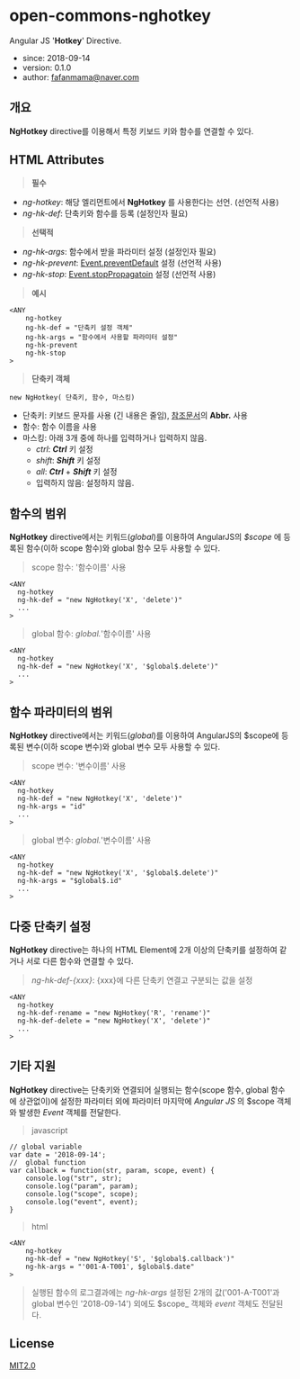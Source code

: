 # open-commons-nghotkey
Angular JS '__Hotkey__' Directive.

* since: 2018-09-14
* version: 0.1.0
* author: fafanmama@naver.com

## 개요
__NgHotkey__ directive를 이용해서 특정 키보드 키와 함수를 연결할 수 있다.

## HTML Attributes
> __필수__
* _ng-hotkey_: 해당 엘리먼트에서 __NgHotkey__ 를 사용한다는 선언. (선언적 사용)
* _ng-hk-def_: 단축키와 함수를 등록 (설정인자 필요)

> __선택적__
* _ng-hk-args_: 함수에서 받을 파라미터 설정 (설정인자 필요)
* _ng-hk-prevent_: [Event.preventDefault](https://developer.mozilla.org/en-US/docs/Web/API/Event/preventDefault) 설정 (선언적 사용)
* _ng-hk-stop_: [Event.stopPropagatoin](https://developer.mozilla.org/en-US/docs/Web/API/Event/stopPropagation) 설정 (선언적 사용)

> __예시__
```
<ANY
    ng-hotkey
    ng-hk-def = "단축키 설정 객체"
    ng-hk-args = "함수에서 사용할 파라미터 설정"
    ng-hk-prevent
    ng-hk-stop
>
```

> __단축키 객체__
 
```
new NgHotkey( 단축키, 함수, 마스킹)
```
* 단축키: 키보드 문자를 사용 (긴 내용은 줄임), [참조문서](https://docs.google.com/spreadsheets/d/1JXrmE_ywFWj-bWNpVoIoyIIf7F0h7wo6lkIwdrrX5lM/edit?usp=sharing)의 __Abbr.__ 사용
* 함수: 함수 이름을 사용
* 마스킹: 아래 3개 중에 하나를 입력하거나 입력하지 않음.
  - _ctrl_: **_Ctrl_** 키 설정
  - _shift_: **_Shift_** 키 설정
  - _all_: **_Ctrl_** + **_Shift_** 키 설정
  - 입력하지 않음: 설정하지 않음.
  
## 함수의 범위
__NgHotkey__ directive에서는 키워드(_$global$_)를 이용하여 AngularJS의 _$scope_ 에 등록된 함수(이하 scope 함수)와 global 함수 모두 사용할 수 있다.

> scope 함수: '함수이름' 사용   
  ```
  <ANY    
    ng-hotkey
    ng-hk-def = "new NgHotkey('X', 'delete')"
    ...
  >
  ```      

> global 함수: _$global$._'함수이름' 사용
  ```
  <ANY    
    ng-hotkey
    ng-hk-def = "new NgHotkey('X', '$global$.delete')"
    ...
  >
  ```

## 함수 파라미터의 범위
__NgHotkey__ directive에서는 키워드(_$global$_)를 이용하여 AngularJS의 $scope에 등록된 변수(이하 scope 변수)와 global 변수 모두 사용할 수 있다.

> scope 변수: '변수이름' 사용   
  ```
  <ANY    
    ng-hotkey
    ng-hk-def = "new NgHotkey('X', 'delete')"
    ng-hk-args = "id"
    ...
  >
  ```

> global 변수: _$global$._'변수이름' 사용
  ```
  <ANY    
    ng-hotkey
    ng-hk-def = "new NgHotkey('X', '$global$.delete')"
    ng-hk-args = "$global$.id"
    ...
  >
  ```

## 다중 단축키 설정
__NgHotkey__ directive는 하나의 HTML Element에 2개 이상의 단축키를 설정하여 같거나 서로 다른 함수와 연결할 수 있다.

> _ng-hk-def-{xxx}_: {xxx}에 다른 단축키 연결고 구분되는 값을 설정 
  ```
  <ANY
    ng-hotkey
    ng-hk-def-rename = "new NgHotkey('R', 'rename')"
    ng-hk-def-delete = "new NgHotkey('X', 'delete')"
    ...
  >
  ```
  
## 기타 지원
__NgHotkey__ directive는 단축키와 연결되어 실행되는 함수(scope 함수, global 함수에 상관없이)에 설정한 파라미터 외에 파라미터 마지막에 _Angular JS_ 의 $scope 객체와 발생한 _Event_ 객체를 전달한다.

> javascript
```
// global variable
var date = '2018-09-14';
//  global function
var callback = function(str, param, scope, event) {
    console.log("str", str);
    console.log("param", param);
    console.log("scope", scope);
    console.log("event", event);
}
```
> html
```
<ANY
    ng-hotkey
    ng-hk-def = "new NgHotkey('S', '$global$.callback')"
    ng-hk-args = "'001-A-T001', $global$.date"
>
```
> 실행된 함수의 로그결과에는 _ng-hk-args_ 설정된 2개의 값('001-A-T001'과 global 변수인 '2018-09-14') 외에도 $scope_ 객체와 _event_ 객체도 전달된다.
  
## License
[MIT2.0](https://opensource.org/licenses/MIT)
